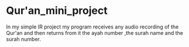 # Qur'an_mini_project
In my simple IR project my program receives any audio recording of the Qur'an
and then returns from it the ayah number ,the surah name and the surah number.
